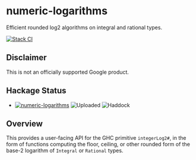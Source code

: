 # numeric-logarithms

Efficient rounded log2 algorithms on integral and rational types.

[![Stack CI](https://github.com/google/hs-numeric-logarithms/actions/workflows/stack-ci.yml/badge.svg)](https://github.com/google/hs-numeric-logarithms/actions/workflows/stack-ci.yml)

## Disclaimer

This is not an officially supported Google product.

## Hackage Status

* [![numeric-logarithms](https://badgen.net/runkit/awpr/hackage/v/numeric-logarithms?icon=haskell&cache=600)](https://hackage.haskell.org/package/numeric-logarithms)
  ![Uploaded](https://badgen.net/runkit/awpr/hackage/t/numeric-logarithms?cache=600)
  ![Haddock](https://badgen.net/runkit/awpr/hackage/d/numeric-logarithms?cache=600)

## Overview

This provides a user-facing API for the GHC primitive `integerLog2#`, in the
form of functions computing the floor, ceiling, or other rounded form of the
base-2 logarithm of `Integral` or `Rational` types.
